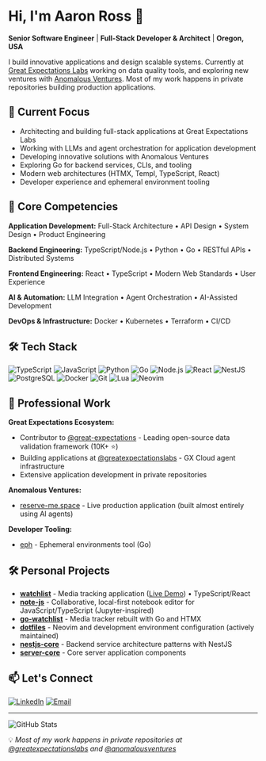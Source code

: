 # Hi, I'm Aaron Ross 👋

**Senior Software Engineer** | **Full-Stack Developer & Architect** | **Oregon, USA**

I build innovative applications and design scalable systems. Currently at [Great Expectations Labs](https://github.com/greatexpectationslabs) working on data quality tools, and exploring new ventures with [Anomalous Ventures](https://github.com/anomalousventures). Most of my work happens in private repositories building production applications.

## 🔭 Current Focus

- Architecting and building full-stack applications at Great Expectations Labs
- Working with LLMs and agent orchestration for application development
- Developing innovative solutions with Anomalous Ventures
- Exploring Go for backend services, CLIs, and tooling
- Modern web architectures (HTMX, Templ, TypeScript, React)
- Developer experience and ephemeral environment tooling

## 💼 Core Competencies

**Application Development:** Full-Stack Architecture • API Design • System Design • Product Engineering

**Backend Engineering:** TypeScript/Node.js • Python • Go • RESTful APIs • Distributed Systems

**Frontend Engineering:** React • TypeScript • Modern Web Standards • User Experience

**AI & Automation:** LLM Integration • Agent Orchestration • AI-Assisted Development

**DevOps & Infrastructure:** Docker • Kubernetes • Terraform • CI/CD

## 🛠️ Tech Stack

![TypeScript](https://img.shields.io/badge/-TypeScript-007ACC?style=flat-square&logo=typescript&logoColor=white)
![JavaScript](https://img.shields.io/badge/-JavaScript-F7DF1E?style=flat-square&logo=javascript&logoColor=black)
![Python](https://img.shields.io/badge/-Python-3776AB?style=flat-square&logo=python&logoColor=white)
![Go](https://img.shields.io/badge/-Go-00ADD8?style=flat-square&logo=go&logoColor=white)
![Node.js](https://img.shields.io/badge/-Node.js-339933?style=flat-square&logo=node.js&logoColor=white)
![React](https://img.shields.io/badge/-React-61DAFB?style=flat-square&logo=react&logoColor=black)
![NestJS](https://img.shields.io/badge/-NestJS-E0234E?style=flat-square&logo=nestjs&logoColor=white)
![PostgreSQL](https://img.shields.io/badge/-PostgreSQL-336791?style=flat-square&logo=postgresql&logoColor=white)
![Docker](https://img.shields.io/badge/-Docker-2496ED?style=flat-square&logo=docker&logoColor=white)
![Git](https://img.shields.io/badge/-Git-F05032?style=flat-square&logo=git&logoColor=white)
![Lua](https://img.shields.io/badge/-Lua-2C2D72?style=flat-square&logo=lua&logoColor=white)
![Neovim](https://img.shields.io/badge/-Neovim-57A143?style=flat-square&logo=neovim&logoColor=white)

## 🚀 Professional Work

**Great Expectations Ecosystem:**
- Contributor to [@great-expectations](https://github.com/great-expectations) - Leading open-source data validation framework (10K+ ⭐)
- Building applications at [@greatexpectationslabs](https://github.com/greatexpectationslabs) - GX Cloud agent infrastructure
- Extensive application development in private repositories

**Anomalous Ventures:**
- [reserve-me.space](https://reserve-me.space) - Live production application (built almost entirely using AI agents)

**Developer Tooling:**
- [eph](https://github.com/ephlabs/eph) - Ephemeral environments tool (Go)

## 🛠️ Personal Projects

- **[watchlist](https://github.com/ashmortar/watchlist)** - Media tracking application ([Live Demo](https://watchlist.fly.dev)) • TypeScript/React
- **[note-js](https://github.com/ashmortar/note-js)** - Collaborative, local-first notebook editor for JavaScript/TypeScript (Jupyter-inspired)
- **[go-watchlist](https://github.com/ashmortar/go-watchlist)** - Media tracker rebuilt with Go and HTMX
- **[dotfiles](https://github.com/ashmortar/dotfiles)** - Neovim and development environment configuration (actively maintained)
- **[nestjs-core](https://github.com/ashmortar/nestjs-core)** - Backend service architecture patterns with NestJS
- **[server-core](https://github.com/ashmortar/server-core)** - Core server application components

## 📫 Let's Connect

[![LinkedIn](https://img.shields.io/badge/-Aaron_Ross-0077B5?style=flat-square&logo=linkedin&logoColor=white)](https://www.linkedin.com/in/aaronrosspdx/)
[![Email](https://img.shields.io/badge/-ashmortar@gmail.com-D14836?style=flat-square&logo=gmail&logoColor=white)](mailto:ashmortar@gmail.com)

---

![GitHub Stats](https://github-readme-stats.vercel.app/api?username=ashmortar&count_private=true&show_icons=true&include_all_commits=true&theme=default)

💡 *Most of my work happens in private repositories at [@greatexpectationslabs](https://github.com/greatexpectationslabs) and [@anomalousventures](https://github.com/anomalousventures)*
